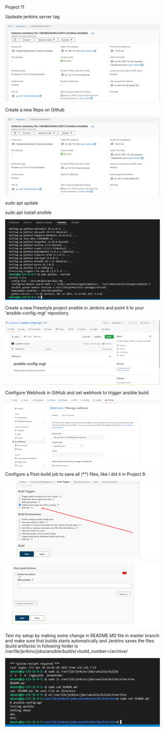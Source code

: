 Project 11

Updaate jenkins server tag

![alt text](./tags.png)

Create a new Repo on Github

![alt text](./tags.png)

sudo apt update

sudo apt install ansible

![alt text](./sudoansi.png)

Create a new Freestyle project ansible in Jenkins and point it to your ‘ansible-config-mgt’ repository.

![alt text](./anssy.png)




Configure Webhook in GitHub and set webhook to trigger ansible build.


![alt text](./web.png)



Configure a Post-build job to save all (**) files, like i did it in Project 9.


![alt text](./Screenshot_1.png)

![alt text](./Screenshot_2.png)

Test my setup by making some change in README.MD file in master branch and make sure that builds starts automatically and Jenkins saves the files (build artifacts) in following folder
ls /var/lib/jenkins/jobs/ansible/builds/<build_number>/archive/


![alt text](./proof.png)



